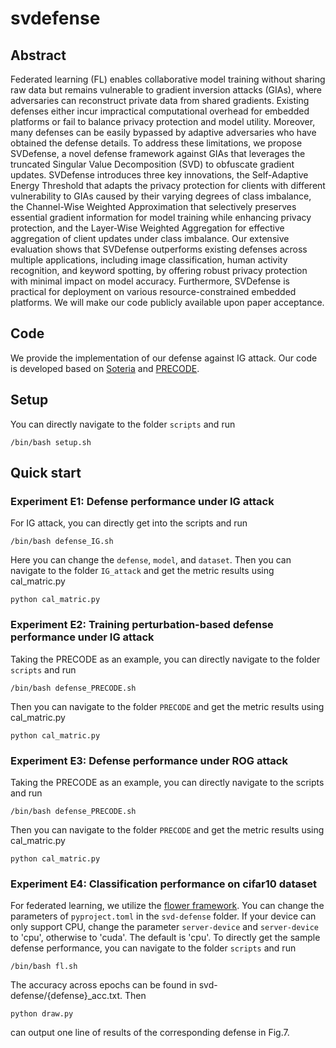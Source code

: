 # svdefense

## Abstract

Federated learning (FL) enables collaborative model training without sharing raw data but remains vulnerable to gradient inversion attacks (GIAs), where adversaries can reconstruct private data from shared gradients. Existing defenses either incur impractical computational overhead for embedded platforms or fail to balance privacy protection and model utility. Moreover, many defenses can be easily bypassed by adaptive adversaries who have obtained the defense details. To address these limitations, we propose SVDefense, a novel defense framework against GIAs that leverages the truncated Singular Value Decomposition (SVD) to obfuscate gradient updates. SVDefense introduces three key innovations, the Self-Adaptive Energy Threshold that adapts the privacy protection for clients with different vulnerability to GIAs caused by their varying degrees of class imbalance, the Channel-Wise Weighted Approximation that selectively preserves essential gradient information for model training while enhancing privacy protection, and the Layer-Wise Weighted Aggregation for effective aggregation of client updates under class imbalance. Our extensive evaluation shows that SVDefense outperforms existing defenses across multiple applications, including image classification, human activity recognition, and keyword spotting, by offering robust privacy protection with minimal impact on model accuracy. Furthermore, SVDefense is practical for deployment on various resource-constrained embedded platforms. We will make our code publicly available upon paper acceptance.

## Code

We provide the implementation of our defense against IG attack. Our code is developed based on [Soteria](https://github.com/jeremy313/Soteria) and [PRECODE](https://github.com/dAI-SY-Group/PRECODE).

## Setup
You can directly navigate to the folder `scripts` and run
```
/bin/bash setup.sh
```
## Quick start

### Experiment E1: Defense performance under IG attack
For IG attack, you can directly get into the scripts and run 
```
/bin/bash defense_IG.sh
```
Here you can change the `defense`, `model`, and `dataset`. 
Then you can navigate to the folder `IG_attack` and get the metric results using cal_matric.py
```
python cal_matric.py
```

### Experiment E2: Training perturbation-based defense performance under IG attack
Taking the PRECODE as an example, you can directly navigate to the folder `scripts` and run 
```
/bin/bash defense_PRECODE.sh
```
Then you can navigate to the folder `PRECODE` and get the metric results using cal_matric.py
```
python cal_matric.py
```

### Experiment E3: Defense performance under ROG attack
Taking the PRECODE as an example, you can directly navigate to the scripts and run 
```
/bin/bash defense_PRECODE.sh
```
Then you can navigate to the folder `PRECODE` and get the metric results using cal_matric.py
```
python cal_matric.py
```

### Experiment E4: Classification performance on cifar10 dataset
For federated learning, we utilize the [flower framework](https://github.com/adap/flower).
You can change the parameters of `pyproject.toml` in the `svd-defense` folder. If your device can only support CPU, change the parameter `server-device` and `server-device` to 'cpu', otherwise to 'cuda'. The default is 'cpu'.
To directly get the sample defense performance, you can navigate to the folder `scripts` and run 
```
/bin/bash fl.sh
```
The accuracy across epochs can be found in svd-defense/{defense}_acc.txt. Then 
```
python draw.py
```
can output one line of results of the corresponding defense in Fig.7.
